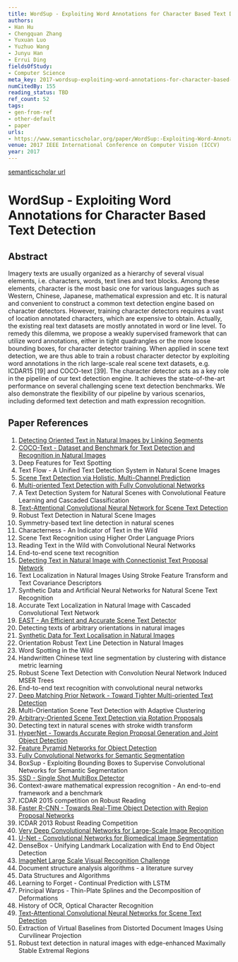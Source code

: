 ```yaml
---
title: WordSup - Exploiting Word Annotations for Character Based Text Detection
authors:
- Han Hu
- Chengquan Zhang
- Yuxuan Luo
- Yuzhuo Wang
- Junyu Han
- Errui Ding
fieldsOfStudy:
- Computer Science
meta_key: 2017-wordsup-exploiting-word-annotations-for-character-based-text-detection
numCitedBy: 155
reading_status: TBD
ref_count: 52
tags:
- gen-from-ref
- other-default
- paper
urls:
- https://www.semanticscholar.org/paper/WordSup:-Exploiting-Word-Annotations-for-Character-Hu-Zhang/a51a13d35b67c495bb269ee3f4be4c42d12a0abe?sort=total-citations
venue: 2017 IEEE International Conference on Computer Vision (ICCV)
year: 2017
---
```


[semanticscholar url](https://www.semanticscholar.org/paper/WordSup:-Exploiting-Word-Annotations-for-Character-Hu-Zhang/a51a13d35b67c495bb269ee3f4be4c42d12a0abe?sort=total-citations)

# WordSup - Exploiting Word Annotations for Character Based Text Detection

## Abstract

Imagery texts are usually organized as a hierarchy of several visual elements, i.e. characters, words, text lines and text blocks. Among these elements, character is the most basic one for various languages such as Western, Chinese, Japanese, mathematical expression and etc. It is natural and convenient to construct a common text detection engine based on character detectors. However, training character detectors requires a vast of location annotated characters, which are expensive to obtain. Actually, the existing real text datasets are mostly annotated in word or line level. To remedy this dilemma, we propose a weakly supervised framework that can utilize word annotations, either in tight quadrangles or the more loose bounding boxes, for character detector training. When applied in scene text detection, we are thus able to train a robust character detector by exploiting word annotations in the rich large-scale real scene text datasets, e.g. ICDAR15 [19] and COCO-text [39]. The character detector acts as a key role in the pipeline of our text detection engine. It achieves the state-of-the-art performance on several challenging scene text detection benchmarks. We also demonstrate the flexibility of our pipeline by various scenarios, including deformed text detection and math expression recognition.

## Paper References

1. [Detecting Oriented Text in Natural Images by Linking Segments](2017-detecting-oriented-text-in-natural-images-by-linking-segments)
2. [COCO-Text - Dataset and Benchmark for Text Detection and Recognition in Natural Images](2016-coco-text-dataset-and-benchmark-for-text-detection-and-recognition-in-natural-images)
3. Deep Features for Text Spotting
4. Text Flow - A Unified Text Detection System in Natural Scene Images
5. [Scene Text Detection via Holistic, Multi-Channel Prediction](2016-scene-text-detection-via-holistic-multi-channel-prediction)
6. [Multi-oriented Text Detection with Fully Convolutional Networks](2016-multi-oriented-text-detection-with-fully-convolutional-networks)
7. A Text Detection System for Natural Scenes with Convolutional Feature Learning and Cascaded Classification
8. [Text-Attentional Convolutional Neural Network for Scene Text Detection](2016-text-attentional-convolutional-neural-network-for-scene-text-detection)
9. Robust Text Detection in Natural Scene Images
10. Symmetry-based text line detection in natural scenes
11. Characterness - An Indicator of Text in the Wild
12. Scene Text Recognition using Higher Order Language Priors
13. Reading Text in the Wild with Convolutional Neural Networks
14. End-to-end scene text recognition
15. [Detecting Text in Natural Image with Connectionist Text Proposal Network](2016-detecting-text-in-natural-image-with-connectionist-text-proposal-network)
16. Text Localization in Natural Images Using Stroke Feature Transform and Text Covariance Descriptors
17. Synthetic Data and Artificial Neural Networks for Natural Scene Text Recognition
18. Accurate Text Localization in Natural Image with Cascaded Convolutional Text Network
19. [EAST - An Efficient and Accurate Scene Text Detector](2017-east-an-efficient-and-accurate-scene-text-detector)
20. Detecting texts of arbitrary orientations in natural images
21. [Synthetic Data for Text Localisation in Natural Images](2016-synthetic-data-for-text-localisation-in-natural-images)
22. Orientation Robust Text Line Detection in Natural Images
23. Word Spotting in the Wild
24. Handwritten Chinese text line segmentation by clustering with distance metric learning
25. Robust Scene Text Detection with Convolution Neural Network Induced MSER Trees
26. End-to-end text recognition with convolutional neural networks
27. [Deep Matching Prior Network - Toward Tighter Multi-oriented Text Detection](2017-deep-matching-prior-network-toward-tighter-multi-oriented-text-detection)
28. Multi-Orientation Scene Text Detection with Adaptive Clustering
29. [Arbitrary-Oriented Scene Text Detection via Rotation Proposals](2018-arbitrary-oriented-scene-text-detection-via-rotation-proposals)
30. Detecting text in natural scenes with stroke width transform
31. [HyperNet - Towards Accurate Region Proposal Generation and Joint Object Detection](2016-hypernet-towards-accurate-region-proposal-generation-and-joint-object-detection)
32. [Feature Pyramid Networks for Object Detection](2017-feature-pyramid-networks-for-object-detection)
33. [Fully Convolutional Networks for Semantic Segmentation](2017-fully-convolutional-networks-for-semantic-segmentation)
34. BoxSup - Exploiting Bounding Boxes to Supervise Convolutional Networks for Semantic Segmentation
35. [SSD - Single Shot MultiBox Detector](2016-ssd-net.md)
36. Context-aware mathematical expression recognition - An end-to-end framework and a benchmark
37. ICDAR 2015 competition on Robust Reading
38. [Faster R-CNN - Towards Real-Time Object Detection with Region Proposal Networks](2015-faster-r-cnn.md)
39. ICDAR 2013 Robust Reading Competition
40. [Very Deep Convolutional Networks for Large-Scale Image Recognition](2014-vggnet.md)
41. [U-Net - Convolutional Networks for Biomedical Image Segmentation](2015-u-net-convolutional-networks-for-biomedical-image-segmentation)
42. DenseBox - Unifying Landmark Localization with End to End Object Detection
43. [ImageNet Large Scale Visual Recognition Challenge](2015-imagenet-large-scale-visual-recognition-challenge)
44. Document structure analysis algorithms - a literature survey
45. Data Structures and Algorithms
46. Learning to Forget - Continual Prediction with LSTM
47. Principal Warps - Thin-Plate Splines and the Decomposition of Deformations
48. History of OCR, Optical Character Recognition
49. [Text-Attentional Convolutional Neural Networks for Scene Text Detection](2016-text-attentional-convolutional-neural-networks-for-scene-text-detection)
50. Extraction of Virtual Baselines from Distorted Document Images Using Curvilinear Projection
51. Robust text detection in natural images with edge-enhanced Maximally Stable Extremal Regions

